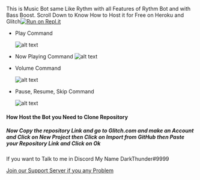 This is Music Bot same Like Rythm with all Features of Rythm Bot and with Bass Boost. Scroll Down to Know How to Host it for Free on Heroku and Glitch[![Run on Repl.it](https://repl.it/badge/github/ARSHGAMER/Music-Bot-Source-Code)](https://repl.it/github/ARSHGAMER/Music-Bot-Source-Code)


* Play Command

  ![alt text](https://cdn.discordapp.com/attachments/756124871674560552/760032128485818408/preview.gif)

* Now Playing Command 
![alt text](https://cdn.discordapp.com/attachments/756124871674560552/760036129754841118/Untitled_Project.gif)

* Volume Command

  ![alt text](https://cdn.discordapp.com/attachments/756124871674560552/760040679568834560/previeqw.gif)
  
* Pause, Resume, Skip Command

  ![alt text](https://cdn.discordapp.com/attachments/756124871674560552/760043199498289153/preview.gif)

#### How Host the Bot you Need to Clone Repository
##### Now Copy the repository Link and go to Glitch.com and make an Account and Click on New Project then Click on Import from GitHub then Paste your Repository Link and Click on Ok


If you want to Talk to me in Discord My Name DarkThunder#9999

[Join our Support Server if you any Problem](https://discord.gg/gamerscafe)
